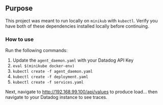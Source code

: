 ## Purpose

This project was meant to run locally on `minikub` with `kubectl`. Verify you have both of these dependencies installed locally before continuing. 

### How to use

Run the following commands: 

1. Update the `agent_daemon.yaml` with your Datadog API Key
2. `eval $(minikube docker-env)`
3. `kubectl create -f agent_daemon.yaml`
4. `kubectl create -f deployment.yaml`
5. `kubectl create -f services.yaml`

Next, navigate to http://192.168.99.100/api/values to produce load... then navigate to your Datadog instance to see traces.
